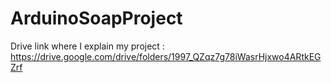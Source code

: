 # ArduinoSoapProject


Drive link where I explain my project : https://drive.google.com/drive/folders/1997_QZqz7g78iWasrHjxwo4ARtkEGZrf
